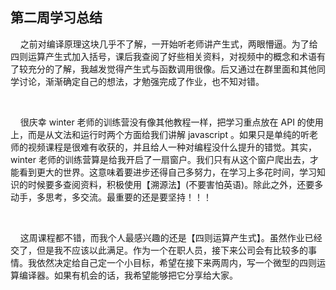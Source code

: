 ## 第二周学习总结
<p>&nbsp;&nbsp;&nbsp;&nbsp;之前对编译原理这块几乎不了解，一开始听老师讲产生式，两眼懵逼。为了给四则运算产生式加入括号，课后我查阅了好些相关资料，对视频中的概念和术语有了较充分的了解，我越发觉得产生式与函数调用很像。后又通过在群里面和其他同学讨论，渐渐确定自己的想法，才勉强完成了作业，也不知对错。</p>
<br />
<p>&nbsp;&nbsp;&nbsp;&nbsp;很庆幸 winter 老师的训练营没有像其他教程一样，把学习重点放在 API 的使用上，而是从文法和运行时两个方面给我们讲解 javascript 。如果只是单纯的听老师的视频课程是很难有收获的，并且给人一种对编程没什么提升的错觉。其实，winter 老师的训练营算是给我开启了一扇窗户。我们只有从这个窗户爬出去，才能看到更大的世界。这意味着要进步还得自己多努力，在学习上多花时间，学习知识的时候要多查阅资料，积极使用【溯源法】(不要害怕英语)。除此之外，还要多动手，多思考，多交流。最重要的还是要坚持！！！</p>
<br />
<p>&nbsp;&nbsp;&nbsp;&nbsp;这周课程都不错，而我个人最感兴趣的还是【四则运算产生式】。虽然作业已经交了，但是我不应该以此满足。作为一个在职人员，接下来公司会有比较多的事情。我依然决定给自己定一个小目标，希望在接下来两周内，写一个微型的四则运算编译器。如果有机会的话，我希望能够把它分享给大家。</p>